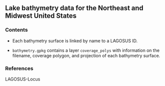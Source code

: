 
## Lake bathymetry data for the Northeast and Midwest United States

### Contents

 * Each bathymetry surface is linked by name to a LAGOSUS ID. 

 * `bathymetry.gpkg` contains a layer `coverage_polys` with information on the filename, coverage polygon, and projection of each bathymetry surface.

### References

LAGOSUS-Locus
